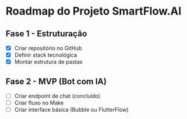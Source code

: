 # Roadmap do Projeto SmartFlow.AI

## Fase 1 - Estruturação
- [x] Criar repositório no GitHub
- [x] Definir stack tecnológica
- [x] Montar estrutura de pastas

## Fase 2 - MVP (Bot com IA)
- [ ] Criar endpoint de chat (concluído)
- [ ] Criar fluxo no Make
- [ ] Criar interface básica (Bubble ou FlutterFlow)
